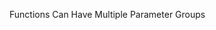 Functions Can Have Multiple Parameter Groups
<!--stackedit_data:
eyJoaXN0b3J5IjpbNjMzNjAzNzMyLDQ2ODk5MDI5NiwxMjc0OT
Y1ODUyLDgxNzg2MTgxMyw1MjEyNzQyOTMsLTMwNzI5MjQ3LDEy
MTUxMzI1MzIsLTEzNDMxODYwNDcsMTg2NjM3MzAxMywtMTE5Mj
c3NDc1NSw5NzYxNDc0NzMsLTg5Mzc2ODg0LC0xMDc5NDM0MTM3
LC01NjUxMTM2MzcsLTE1Njk5MDQxNDIsMTgxNDgzNDQyNywyMD
I3MDU2NjczLC0xMjU5ODkwMDYxLC0xNDUzNjgwNjksMTM0MjI3
MjU4MV19
-->
